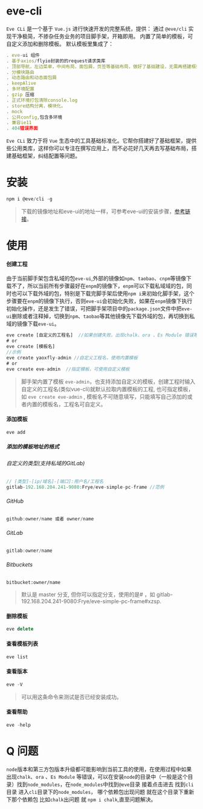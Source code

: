 # eve-cli
`Eve CLi` 是一个基于 `Vue.js` 进行快速开发的完整系统，提供： 通过 `@eve/cli` 实现干净极简，不掺杂任务业务的项目脚手架，开箱即用。 内置了简单的模板，可自定义添加和删除模板。 默认模板里集成了： 
```js
. eve-ui 组件 
. 基于axios/flyio封装的的request请求类库 
. 顶部导航，左边菜单，中间布局，面包屑，页签等基础布局，做好了基础建设，无需再搭建框架，可直接快速开发业务。
. 分模块路由
. 动态路由和动态面包屑
. keepAlive
. 多环境配置
. gzip 压缩
. 正式环境打包清除console.log
. store结构分离，模块化。
. mock
. 公共config,包含多环境
. 兼容ie11
. 404错误界面
```
`Eve CLi` 致力于将 `Vue` 生态中的工具基础标准化。它帮你搭建好了基础框架，提供些公用类库，这样你可以专注在撰写应用上，而不必花好几天再去写基础布局，搭建基础框架，纠结配置等问题。
# 安装

```js
npm i @eve/cli -g
```
> 下载的镜像地址和eve-ui的地址一样，可参考eve-ui的安装步骤，[参考链接](http://192.168.208.9:9080/eve-ui/#/install)。

# 使用

#### 创建工程
由于当前脚手架包含私域的包`eve-ui`,外部的镜像如`npm`、`taobao`、`cnpm`等镜像下载不了，所以当前所有步骤最好在`enpm`的镜像下，`enpm`可以下载私域域的包，同时也可以下载外域的包，特别是下载完脚手架后使用`npm i`来初始化脚手架，这个步骤要在`enpm`的镜像下执行，否则`eve-ui`会初始化失败，如果在`enpm`镜像下执行初始化操作，还是发生了错误，可把脚手架项目中的`package.json`文件中把`eve-ui`删除或者注释掉，切换到`npm`、`taobao`等其他镜像先下载外域的包，再切换到私域的镜像下载`eve-ui`。

``` js
eve create [自定义的工程名]  //如果创建失败，出现chalk、ora 、Es Module 错误等页面拉到最后《Q问题》有解决方案
# or
eve create [模板名]  
//示例
eve create yaoxfly-admin //自定义工程名，使用内置模板
# or
eve create eve-admin  //指定模板，可使用自定义模板
```
>  脚手架内置了模板 `eve-admin`，也支持添加自定义的模板，创建工程时输入自定义的工程名(类似vue-cli)就默认拉取内置模板的工程, 也可指定模板，如 `eve create eve-admin` , 模板名不可随意填写，只能填写自己添加的或者内置的模板名，工程名可自定义。

#### 添加模板

``` js
eve add
```

##### 添加的模板地址的格式

###### 自定义的类型(支持私域的GitLab)

```js
// [类型]-[ip/域名]-[端口]:用户名/工程名
gitlab-192.168.204.241-9080:Frye/eve-simple-pc-frame //范例
```

###### GitHub 
```js
github:owner/name 或者 owner/name
```

###### GitLab 

```js
gitlab:owner/name
```


###### Bitbuckets 
```
bitbucket:owner/name
```

> 默认是 master 分支, 但你可以指定分支，使用的是# ，如 gitlab-192.168.204.241-9080:Frye/eve-simple-pc-frame#xzsp. 
#### 删除模板

``` js
eve delete
```

#### 查看模板列表

``` js
eve list
```


#### 查看版本

```js
eve -V
```
> 可以用这条命令来测试是否已经安装成功。


#### 查看帮助

```js
eve -help
```

# Q 问题

 `node`版本和第三方包版本升级都可能影响到当前工具的使用，在使用过程中如果出现`chalk`、`ora` 、`Es Module` 等错误，可以在安装`node`的目录中（一般是这个目录）找到`node_modules`，在`node_modules`中找到`@eve`目录 接着点击进去 找到`cli`目录  进入`cli`目录下的`node_modules`， 哪个依赖包出现问题 就在这个目录下重新下那个依赖包 比如`chalk`出问题 就  `npm i chalk`,直至问题解决。